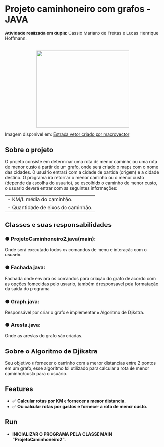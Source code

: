 <h1>Projeto caminhoneiro com grafos - JAVA</h1>
<strong>Atividade realizada em dupla:</strong> Cassio Mariano de Freitas e Lucas Henrique Hoffmann.
<br>
<br>

<p align="center">
    <img src="https://image.freepik.com/vetores-gratis/caminhao-de-entrega-com-uma-grande-caixa_1284-44424.jpg" width = "300px" height = "250px" >
    <p>Imagem disponivel em: <a href="https://br.freepik.com/fotos-vetores-gratis/estrada">Estrada vetor criado por macrovector</a></p>
</p>
<h2>Sobre o projeto</h2>
<p>O projeto consiste em determinar uma rota de menor caminho ou uma rota de menor custo à partir de um grafo, onde será criado o mapa com o nome das cidades. O usuário entrará com a cidade de partida (origem) e a cidade destino. O programa irá retornar o menor caminho ou o menor custo (depende da escolha do usuario), se escolhido o caminho de menor custo, o usuario deverá entrar com as seguintes informações:</p>
<table><tr><td>- KM/L média do caminhão.</td></tr><tr><td>- Quantidade de eixos do caminhão.</td></tr></table>

<h2>Classes e suas responsabilidades</h2>
<h3><b>● ProjetoCaminhoneiro2.java(main): </b></h3>
<p>Onde será executado todos os comandos de menu e interação com o usuario.</p>
<h3><b>● Fachada.java:</b></h3>
<p>Fachada onde enviará os comandos para criação do grafo de acordo com as opções fornecidas pelo usuario, também é responsavel pela formatação da saída do programa</p>
<h3><b>● Graph.java:</b></h3>
<p>Responsável por criar o grafo e implementar o Algoritmo de Djikstra.</p>
<h3><b>● Aresta.java:</b></h3>
<p>Onde as arestas do grafo são criadas.</p>


<h2>Sobre o Algoritmo de Djikstra</h2>
<p>Seu objetivo é fornecer o caminho com a menor distancias entre 2 pontos em um grafo, esse algoritmo foi utilizado para calcular a rota de menor caminho/custo para o usuário.</p>

## Features
- ✅ **Calcular rotas por KM e fornecer a menor distancia.**
- ✅ **Ou calcular rotas por gastos e fornecer a rota de menor custo.**

## Run

- **INICIALIZAR O PROGRAMA PELA CLASSE MAIN "ProjetoCaminhoneiro2".**

